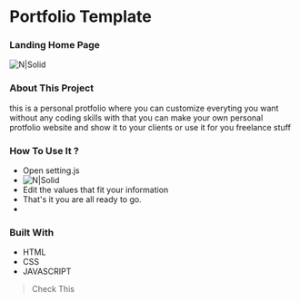 # Portfolio Template



### Landing Home Page

![N|Solid](https://i.ibb.co/82sp2r2/2022-09-07-203518.png)


### About This Project 

this is a personal protfolio where you can customize everyting you want without any coding skills
with that you can make your own personal protfolio website and show it to your clients or use it for you freelance stuff


### How To Use It ?



- Open setting.js
- ![N|Solid](https://i.ibb.co/ysdcxtB/2022-09-07-203734.png)
- Edit the values that fit your information
- That's it you are all ready to go.
- 

### Built With
- HTML
- CSS
- JAVASCRIPT






> Check This
